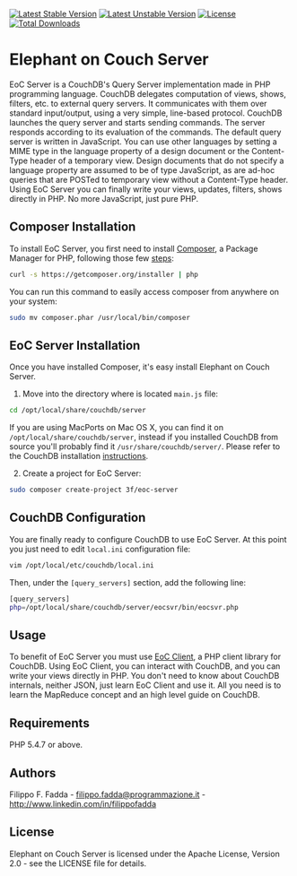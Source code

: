 [![Latest Stable Version](https://poser.pugx.org/3f/eoc-server/v/stable.png)](https://packagist.org/packages/3f/eoc-server)
[![Latest Unstable Version](https://poser.pugx.org/3f/eoc-server/v/unstable.png)](https://packagist.org/packages/3f/eoc-server)
[![License](https://poser.pugx.org/3f/eoc-server/license.svg)](https://packagist.org/packages/3f/eoc-server)
[![Total Downloads](https://poser.pugx.org/3f/eoc-server/downloads.png)](https://packagist.org/packages/3f/eoc-server)


Elephant on Couch Server
========================
EoC Server is a CouchDB's Query Server implementation made in PHP programming language.
CouchDB delegates computation of views, shows, filters, etc. to external query servers. It communicates with them over
standard input/output, using a very simple, line-based protocol. CouchDB launches the query server and starts sending
commands.
The server responds according to its evaluation of the commands.
The default query server is written in JavaScript. You can use other languages by setting a MIME type in the language
property of a design document or the Content-Type header of a temporary view. Design documents that do not specify a
language property are assumed to be of type JavaScript, as are ad-hoc queries that are POSTed to temporary view without
a Content-Type header.
Using EoC Server you can finally write your views, updates, filters, shows directly in PHP. No more JavaScript, just 
pure PHP.


Composer Installation
---------------------

To install EoC Server, you first need to install [Composer](http://getcomposer.org/), a Package Manager for
PHP, following those few [steps](http://getcomposer.org/doc/00-intro.md#installation-nix):

``` sh
curl -s https://getcomposer.org/installer | php
```

You can run this command to easily access composer from anywhere on your system:

``` sh
sudo mv composer.phar /usr/local/bin/composer
```

EoC Server Installation
-----------------------
Once you have installed Composer, it's easy install Elephant on Couch Server.

1. Move into the directory where is located `main.js` file:
``` sh
cd /opt/local/share/couchdb/server
```
If you are using MacPorts on Mac OS X, you can find it on `/opt/local/share/couchdb/server`, instead if you installed
CouchDB from source you'll probably find it `/usr/share/couchdb/server/`. Please refer to the CouchDB installation
[instructions](http://wiki.apache.org/couchdb/Installation).

2. Create a project for EoC Server:
``` sh
sudo composer create-project 3f/eoc-server
```

CouchDB Configuration
---------------------
You are finally ready to configure CouchDB to use EoC Server. At this point you just need to edit `local.ini`
configuration file:

``` sh
vim /opt/local/etc/couchdb/local.ini
```

Then, under the `[query_servers]` section, add the following line:
``` sh
[query_servers]
php=/opt/local/share/couchdb/server/eocsvr/bin/eocsvr.php
```


Usage
-----
To benefit of EoC Server you must use [EoC Client](https://github.com/dedalozzo/eoc-client), a PHP client library for 
CouchDB.
Using EoC Client, you can interact with CouchDB, and you can write your views directly in PHP.
You don't need to know about CouchDB internals, neither JSON, just learn EoC Client and use it.
All you need is to learn the MapReduce concept and an high level guide on CouchDB.


Requirements
------------
PHP 5.4.7 or above.


Authors
-------
Filippo F. Fadda - <filippo.fadda@programmazione.it> - <http://www.linkedin.com/in/filippofadda>


License
-------
Elephant on Couch Server is licensed under the Apache License, Version 2.0 - see the LICENSE file for details.